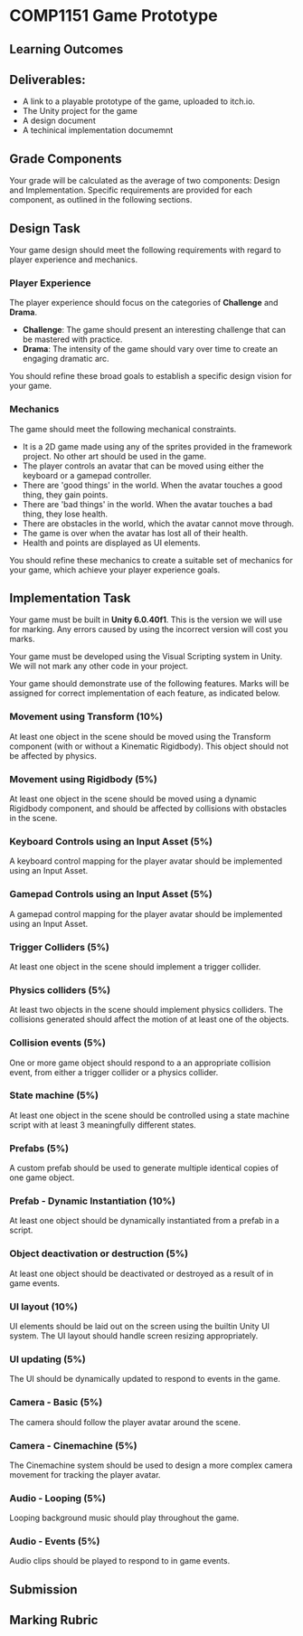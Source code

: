 # COMP1151 Game Prototype

## Learning Outcomes

## Deliverables:

* A link to a playable prototype of the game, uploaded to itch.io.
* The Unity project for the game
* A design document
* A techinical implementation documemnt

## Grade Components

Your grade will be calculated as the average of two components: Design and Implementation. Specific requirements are provided for each component, as outlined in the following sections.

## Design Task

Your game design should meet the following requirements with regard to player experience and mechanics.

### Player Experience

The player experience should focus on the categories of **Challenge** and **Drama**. 
* **Challenge**: The game should present an interesting challenge that can be mastered with practice.
* **Drama**: The intensity of the game should vary over time to create an engaging dramatic arc.

You should refine these broad goals to establish a specific design vision for your game. 

### Mechanics

The game should meet the following mechanical constraints.

* It is a 2D game made using any of the sprites provided in the framework project. No other art should be used in the game.
* The player controls an avatar that can be moved using either the keyboard or a gamepad controller.
* There are 'good things' in the world. When the avatar touches a good thing, they gain points.
* There are 'bad things' in the world. When the avatar touches a bad thing, they lose health.
* There are obstacles in the world, which the avatar cannot move through.
* The game is over when the avatar has lost all of their health.
* Health and points are displayed as UI elements.

You should refine these mechanics to create a suitable set of mechanics for your game, which achieve your player experience goals. 

## Implementation Task

Your game must be built in **Unity 6.0.40f1**. This is the version we will use for marking. Any errors caused by using the incorrect version will cost you marks.

Your game must be developed using the Visual Scripting system in Unity. We will not mark any other code in your project. 

Your game should demonstrate use of the following features. Marks will be assigned for correct implementation of each feature, as indicated below.

### Movement using Transform (10%)

At least one object in the scene should be moved using the Transform component (with or without a Kinematic Rigidbody). This object should not be affected by physics.

### Movement using Rigidbody (5%)

At least one object in the scene should be moved using a dynamic Rigidbody component, and should be affected by collisions with obstacles in the scene.

### Keyboard Controls using an Input Asset (5%)

A keyboard control mapping for the player avatar should be implemented using an Input Asset. 

### Gamepad Controls using an Input Asset (5%)

A gamepad control mapping for the player avatar should be implemented using an Input Asset. 

### Trigger Colliders (5%)

At least one object in the scene should implement a trigger collider.

### Physics colliders (5%)

At least two objects in the scene should implement physics colliders. The collisions generated should affect the motion of at least one of the objects.

### Collision events (5%)

One or more game object should respond to a an appropriate collision event, from either a trigger collider or a physics collider.

### State machine (5%)

At least one object in the scene should be controlled using a state machine script with at least 3 meaningfully different states.

### Prefabs (5%)

A custom prefab should be used to generate multiple identical copies of one game object.

### Prefab - Dynamic Instantiation (10%)

At least one object should be dynamically instantiated from a prefab in a script.

### Object deactivation or destruction (5%)

At least one object should be deactivated or destroyed as a result of in game events.

### UI layout (10%)

UI elements should be laid out on the screen using the builtin Unity UI system. The UI layout should handle screen resizing appropriately.

### UI updating (5%)

The UI should be dynamically updated to respond to events in the game.

### Camera - Basic (5%)

The camera should follow the player avatar around the scene.

### Camera - Cinemachine (5%)

The Cinemachine system should be used to design a more complex camera movement for tracking the player avatar.

### Audio - Looping (5%)

Looping background music should play throughout the game.

### Audio - Events (5%)

Audio clips should be played to respond to in game events.

## Submission

## Marking Rubric

